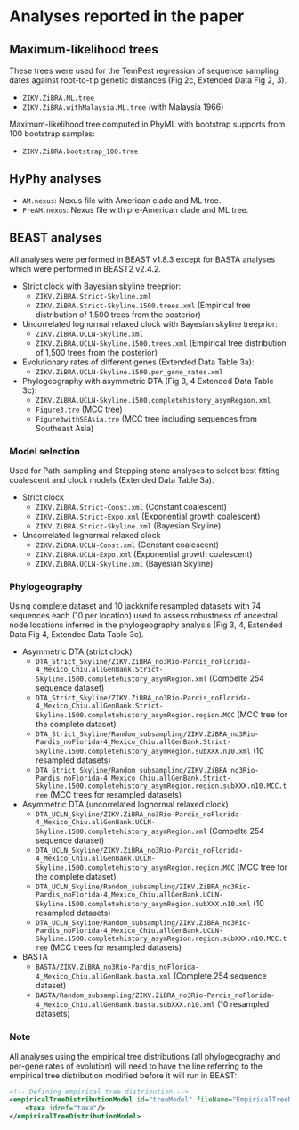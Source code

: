 
# Analyses reported in the paper

## Maximum-likelihood trees

These trees were used for the TemPest regression of sequence sampling dates against root-to-tip genetic distances (Fig 2c, Extended Data Fig 2, 3). 

- `ZIKV.ZiBRA.ML.tree`
- `ZIKV.ZiBRA.withMalaysia.ML.tree` (with Malaysia 1966)

Maximum-likelihood tree computed in PhyML with bootstrap supports from 100 bootstrap samples:
- `ZIKV.ZiBRA.bootstrap_100.tree`

## HyPhy analyses

- `AM.nexus`: Nexus file with American clade and ML tree.
- `PreAM.nexus`: Nexus file with pre-American clade and ML tree.

## BEAST analyses
All analyses were performed in BEAST v1.8.3 except for BASTA analyses which were performed in BEAST2 v2.4.2.

- Strict clock with Bayesian skyline treeprior: 
	- `ZIKV.ZiBRA.Strict-Skyline.xml` 
	- `ZIKV.ZiBRA.Strict-Skyline.1500.trees.xml` (Empirical tree distribution of 1,500 trees from the posterior)
- Uncorrelated lognormal relaxed clock with Bayesian skyline treeprior: 
	- `ZIKV.ZiBRA.UCLN-Skyline.xml` 
	- `ZIKV.ZiBRA.UCLN-Skyline.1500.trees.xml` (Empirical tree distribution of 1,500 trees from the posterior)
- Evolutionary rates of different genes (Extended Data Table 3a):
	- `ZIKV.ZiBRA.UCLN-Skyline.1500.per_gene_rates.xml`
- Phylogeography with asymmetric DTA (Fig 3, 4 Extended Data Table 3c):
	- `ZIKV.ZiBRA.UCLN-Skyline.1500.completehistory_asymRegion.xml`
	- `Figure3.tre` (MCC tree)
	- `Figure3withSEAsia.tre` (MCC tree including sequences from Southeast Asia)


### Model selection 
Used for Path-sampling and Stepping stone analyses to select best fitting coalescent and clock models (Extended Data Table 3a).

- Strict clock
	- `ZIKV.ZiBRA.Strict-Const.xml` (Constant coalescent)
	- `ZIKV.ZiBRA.Strict-Expo.xml` (Exponential growth coalescent)
	- `ZIKV.ZiBRA.Strict-Skyline.xml` (Bayesian Skyline)
- Uncorrelated lognormal relaxed clock
	- `ZIKV.ZiBRA.UCLN-Const.xml` (Constant coalescent)
	- `ZIKV.ZiBRA.UCLN-Expo.xml` (Exponential growth coalescent)
	- `ZIKV.ZiBRA.UCLN-Skyline.xml` (Bayesian Skyline)

### Phylogeography 
Using complete dataset and 10 jackknife resampled datasets with 74 sequences each (10 per location) used to assess robustness of ancestral node locations inferred in the phylogeography analysis (Fig 3, 4, Extended Data Fig 4, Extended Data Table 3c). 

- Asymmetric DTA (strict clock)
	- `DTA_Strict_Skyline/ZIKV.ZiBRA_no3Rio-Pardis_noFlorida-4_Mexico_Chiu.allGenBank.Strict-Skyline.1500.completehistory_asymRegion.xml` (Compelte 254 sequence dataset)
	- `DTA_Strict_Skyline/ZIKV.ZiBRA_no3Rio-Pardis_noFlorida-4_Mexico_Chiu.allGenBank.Strict-Skyline.1500.completehistory_asymRegion.region.MCC` (MCC tree for the complete dataset)
	- `DTA_Strict_Skyline/Random_subsampling/ZIKV.ZiBRA_no3Rio-Pardis_noFlorida-4_Mexico_Chiu.allGenBank.Strict-Skyline.1500.completehistory_asymRegion.subXXX.n10.xml` (10 resampled datasets)
	- `DTA_Strict_Skyline/Random_subsampling/ZIKV.ZiBRA_no3Rio-Pardis_noFlorida-4_Mexico_Chiu.allGenBank.Strict-Skyline.1500.completehistory_asymRegion.region.subXXX.n10.MCC.tree` (MCC trees for resampled datasets)
- Asymmetric DTA (uncorrelated lognormal relaxed clock)
	- `DTA_UCLN_Skyline/ZIKV.ZiBRA_no3Rio-Pardis_noFlorida-4_Mexico_Chiu.allGenBank.UCLN-Skyline.1500.completehistory_asymRegion.xml` (Compelte 254 sequence dataset)
	- `DTA_UCLN_Skyline/ZIKV.ZiBRA_no3Rio-Pardis_noFlorida-4_Mexico_Chiu.allGenBank.UCLN-Skyline.1500.completehistory_asymRegion.region.MCC` (MCC tree for the complete dataset)
	- `DTA_UCLN_Skyline/Random_subsampling/ZIKV.ZiBRA_no3Rio-Pardis_noFlorida-4_Mexico_Chiu.allGenBank.UCLN-Skyline.1500.completehistory_asymRegion.subXXX.n10.xml` (10 resampled datasets)
	- `DTA_UCLN_Skyline/Random_subsampling/ZIKV.ZiBRA_no3Rio-Pardis_noFlorida-4_Mexico_Chiu.allGenBank.UCLN-Skyline.1500.completehistory_asymRegion.region.subXXX.n10.MCC.tree` (MCC trees for resampled datasets)
- BASTA
	- `BASTA/ZIKV.ZiBRA_no3Rio-Pardis_noFlorida-4_Mexico_Chiu.allGenBank.basta.xml` (Complete 254 sequence dataset)
	- `BASTA/Random_subsampling/ZIKV.ZiBRA_no3Rio-Pardis_noFlorida-4_Mexico_Chiu.allGenBank.basta.subXXX.n10.xml` (10 resampled datasets)


### Note
All analyses using the empirical tree distributions (all phylogeography and per-gene rates of evolution) will need to have the line referring to the empirical tree distribution modified before it will run in BEAST:

```XML
<!-- Defining empirical tree distribution -->
<empiricalTreeDistributionModel id="treeModel" fileName="EmpiricalTreeDistribution.trees">
	<taxa idref="taxa"/>
</empiricalTreeDistributionModel>
```
